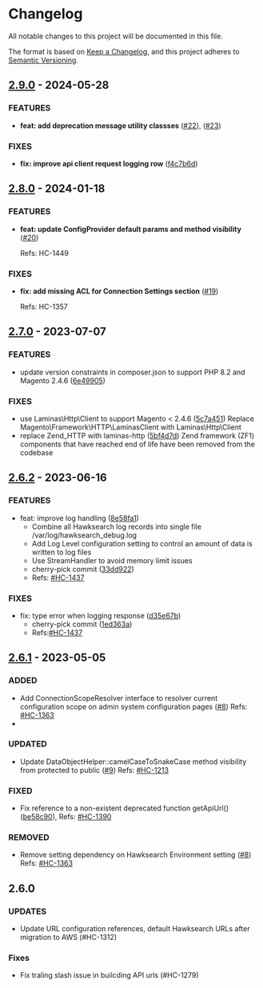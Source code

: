 # Changelog

All notable changes to this project will be documented in this file.

The format is based on [Keep a Changelog](https://keepachangelog.com/en/1.0.0/),
and this project adheres to [Semantic Versioning](https://semver.org/spec/v2.0.0.html).

## [2.9.0] - 2024-05-28
### FEATURES
* __feat: add deprecation message utility classses__ ([#22](https://github.com/hawksearch/connector-magento-2/pull/22)), ([#23](https://github.com/hawksearch/connector-magento-2/pull/23))

### FIXES
* __fix: improve api client request logging row__ ([f4c7b6d](https://github.com/hawksearch/connector-magento-2/commit/f4c7b6d86ed42b58cf1680fc9d91c7381d3d1060))

## [2.8.0] - 2024-01-18
### FEATURES

* __feat: update ConfigProvider default params and method visibility__ ([#20](https://github.com/hawksearch/connector-magento-2/pull/20))

  Refs: HC-1449

### FIXES

* __fix: add missing ACL for Connection Settings section__ ([#19](https://github.com/hawksearch/connector-magento-2/pull/19))

  Refs: HC-1357 

## [2.7.0] - 2023-07-07
### FEATURES

- update version constraints in composer.json to support PHP 8.2 and Magento 2.4.6 ([6e49905](https://github.com/hawksearch/connector-magento-2/commit/6e49905a5cc64a24810ee425913e5c8fbe34f1ac))

### FIXES

- use Laminas\Http\Client to support Magento < 2.4.6 ([5c7a451](https://github.com/hawksearch/connector-magento-2/commit/5c7a451f0f0b8d4b9e036bb68832585874264774))
  Replace Magento\Framework\HTTP\LaminasClient with Laminas\Http\Client
- replace Zend_HTTP with laminas-http ([5bf4d7d](https://github.com/hawksearch/connector-magento-2/commit/5bf4d7d14ee563e9bf329bed5dd287c26a73d406))
  Zend framework (ZF1) components that have reached end of life have been removed from the codebase

## [2.6.2] - 2023-06-16
### FEATURES
- feat: improve log handling ([8e58fa1](https://github.com/hawksearch/connector/commit/8e58fa1ecc69773dd7b74d7d4c64f10d5a52ec0a))
  - Combine all Hawksearch log records into single file
    /var/log/hawksearch_debug.log
  - Add Log Level configuration setting to control an amount of data
    is written to log files
  - Use StreamHandler to avoid memory limit issues
  - cherry-pick commit ([33dd922](https://github.com/hawksearch/connector/commit/33dd9227f90097e8c6e5a0f09dbd99cdadce8fed))
  - Refs: [#HC-1437](https://bridgeline.atlassian.net/browse/HC-1437)

### FIXES
- fix: type error when logging response ([d35e67b](https://github.com/hawksearch/connector/commit/d35e67b93ac52dad93516914386289926c1f93d5))
  - cherry-pick commit ([1ed363a](https://github.com/hawksearch/connector/commit/1ed363aa39d401bee301c9e420cea4a53f121bf8))
  - Refs:[#HC-1437](https://bridgeline.atlassian.net/browse/HC-1437)

## [2.6.1] - 2023-05-05
### ADDED
- Add ConnectionScopeResolver interface to resolver current configuration scope on admin system configuration pages ([#8](https://github.com/hawksearch/connector-magento-2/pull/8))
  Refs: [#HC-1363](https://bridgeline.atlassian.net/browse/HC-1363)
- 
### UPDATED
- Update DataObjectHelper::camelCaseToSnakeCase method visibility from protected to public ([#9](https://github.com/hawksearch/connector-magento-2/pull/9))
  Refs: [#HC-1213](https://bridgeline.atlassian.net/browse/HC-1213)

### FIXED
- Fix reference to a non-existent deprecated function getApiUrl() ([be58c90](https://github.com/hawksearch/connector-magento-2/commit/be58c90c0a26d661ea99f88342220464a3d6ffa0)),
  Refs: [#HC-1390](https://bridgeline.atlassian.net/browse/HC-1390)

### REMOVED
- Remove setting dependency on Hawksearch Environment setting ([#8](https://github.com/hawksearch/connector-magento-2/pull/8))
  Refs: [#HC-1363](https://bridgeline.atlassian.net/browse/HC-1363)

## 2.6.0
### UPDATES
- Update URL configuration references, default Hawksearch URLs after migration to AWS (#HC-1312)

### Fixes
- Fix traling slash issue in builcding API urls (#HC-1279)


[Unreleased]: https://github.com/hawksearch/connector-magento-2/compare/v2.9.0...HEAD
[2.9.0]: https://github.com/hawksearch/connector-magento-2/compare/v2.8.0...v2.9.0
[2.8.0]: https://github.com/hawksearch/connector-magento-2/compare/v2.7.0...v2.8.0
[2.7.0]: https://github.com/hawksearch/connector-magento-2/compare/v2.6.2...v2.7.0
[2.6.2]: https://github.com/hawksearch/connector-magento-2/compare/v2.6.1...v2.6.2
[2.6.1]: https://github.com/hawksearch/connector-magento-2/compare/v2.6.0...v2.6.1

